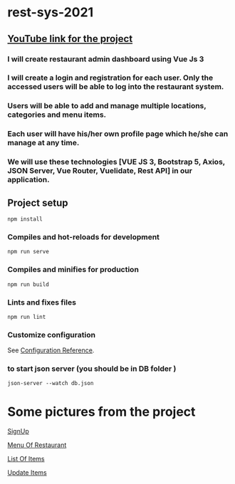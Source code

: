 # rest-sys-2021

## [YouTube link for the project](https://www.youtube.com/playlist?list=PLiqIvaqernp3lEK4cL8N54O8LvFVCEO10)

### I will create restaurant admin dashboard using Vue Js 3

### I will create a login and registration for each user. Only the accessed users will be able to log into the restaurant system.

### Users will be able to add and manage multiple locations, categories and menu items.

### Each user will have his/her own profile page which he/she can manage at any time.

### We will use these technologies [VUE JS 3, Bootstrap 5, Axios, JSON Server, Vue Router, Vuelidate, Rest API] in our application.


## Project setup
```
npm install
```

### Compiles and hot-reloads for development
```
npm run serve
```

### Compiles and minifies for production
```
npm run build
```

### Lints and fixes files
```
npm run lint
```

### Customize configuration
See [Configuration Reference](https://cli.vuejs.org/config/).

### to start json server (you should be in DB folder )
```
json-server --watch db.json
```

# Some pictures from the project

[SignUp](https://imgur.com/DkQgJgA)

[Menu Of Restaurant](https://imgur.com/YDwi7lL)

[List Of Items](https://imgur.com/ncgAeAM)

[Update Items](https://imgur.com/uKWn0B6)
